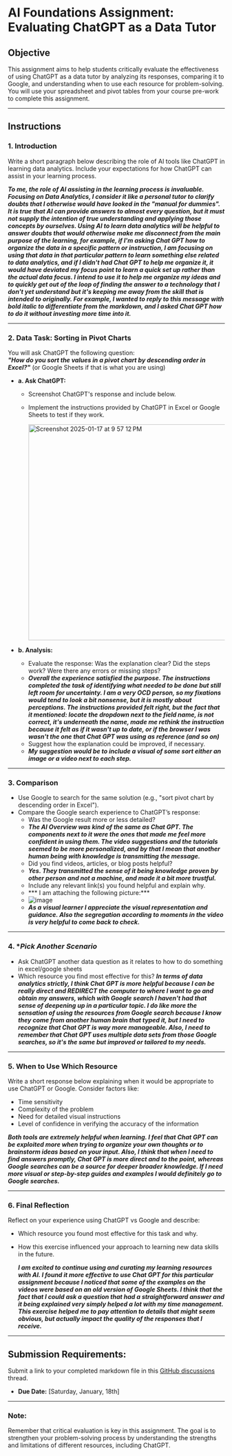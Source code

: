 # **AI Foundations Assignment: Evaluating ChatGPT as a Data Tutor**

## **Objective**  
This assignment aims to help students critically evaluate the effectiveness of using ChatGPT as a data tutor by analyzing its responses, comparing it to Google, and understanding when to use each resource for problem-solving. You will use your spreadsheet and pivot tables from your course pre-work to complete this assignment.  

---

## **Instructions**

### 1. **Introduction**  
Write a short paragraph below describing the role of AI tools like ChatGPT in learning data analytics. Include your expectations for how ChatGPT can assist in your learning process.

***To me, the role of AI assisting in the learning process is invaluable. Focusing on Data Analytics, I consider it like a personal tutor to clarify doubts that I otherwise would have looked in the "manual for dummies". It is true that AI can provide answers to almost every question, but it must not supply the intention of true understanding and applying those concepts by ourselves. Using AI to learn data analytics will be helpful to answer doubts that would otherwise make me disconnect from the main purpose of the learning, for example, if I'm asking Chat GPT how to organize the data in a specific pattern or instruction, I am focusing on using that data in that particular pattern to learn something else related to data analytics, and if I didn't had Chat GPT to help me organize it, it would have deviated my focus point to learn a quick set up rather than the actual data focus. I intend to use it to help me organize my ideas and to quickly get out of the loop of finding the answer to a technology that I don't yet understand but it's keeping me away from the skill that is intended to originally. For example, I wanted to reply to this message with bold italic to differentiate from the markdown, and I asked Chat GPT how to do it without investing more time into it.***

---

### 2. **Data Task: Sorting in Pivot Charts**  

You will ask ChatGPT the following question:  
**_"How do you sort the values in a pivot chart by descending order in Excel?"_** (or Google Sheets if that is what you are using) 

- **a. Ask ChatGPT:**  
  - Screenshot ChatGPT's response and include below. 
  - Implement the instructions provided by ChatGPT in Excel or Google Sheets to test if they work.

    <img width="502" alt="Screenshot 2025-01-17 at 9 57 12 PM" src="https://github.com/user-attachments/assets/684feeb9-158f-414a-954f-565def9247e6" />

 





- **b. Analysis:**  
  - Evaluate the response: Was the explanation clear? Did the steps work? Were there any errors or missing steps?
  - ***Overall the experience satisfied the purpose. The instructions completed the task of identifying what needed to be done but still left room for uncertainty. I am a very OCD person, so my fixations would tend to look a bit nonsense, but it is mostly about perceptions. The instructions provided felt right, but the fact that it mentioned: locate the dropdown next to the field name, is not correct, it's underneath the name, made me rethink the instruction because it felt as if it wasn't up to date, or if the browser I was wasn't the one that Chat GPT was using as reference (and so on)***
  - Suggest how the explanation could be improved, if necessary.
  - ***My suggestion would be to include a visual of some sort either an image or a video next to each step.***

---

### 3. **Comparison**  
- Use Google to search for the same solution (e.g., "sort pivot chart by descending order in Excel").  
- Compare the Google search experience to ChatGPT’s response:  
  - Was the Google result more or less detailed?
  - ***The AI Overview was kind of the same as Chat GPT. The components next to it were the ones that made me feel more confident in using them. The video suggestions and the tutorials seemed to be more personalized, and by that I mean that another human being with knowledge is transmitting the message.***
  - Did you find videos, articles, or blog posts helpful?
  - ***Yes. They transmitted the sense of it being knowledge proven by other person and not a machine, and made it a bit more trustful.***
  - Include any relevant link(s) you found helpful and explain why.
  - *** I am attaching the following picture:***
  - ![image](https://github.com/user-attachments/assets/b8ac180d-c863-47b8-b38a-b90a12171108)
  - ***As a visual learner I appreciate the visual representation and guidance. Also the segregation according to moments in the video is very helpful to come back to check.***


---

### 4. **Pick Another Scenario*  
- Ask ChatGPT another data question as it relates to how to do something in excel/google sheets 
- Which resource you find most effective for this?
  ***In terms of data analytics strictly, I think Chat GPT is more helpful because I can be really direct and REDIRECT the computer to where I want to go and obtain my answers, which with Google search I haven't had that sense of deepening up in a particular topic. I do like more the sensation of using the resources from Google search because I know they come from another human brain that typed it, but I need to recognize that Chat GPT is way more manageable. Also, I need to remember that Chat GPT uses multiple data sets from those Google searches, so it's the same but improved or tailored to my needs.***
---

### 5. **When to Use Which Resource**  
Write a short response below explaining when it would be appropriate to use ChatGPT or Google. Consider factors like:  
- Time sensitivity  
- Complexity of the problem  
- Need for detailed visual instructions  
- Level of confidence in verifying the accuracy of the information  

***Both tools are extremely helpful when learning. I feel that Chat GPT can be exploited more when trying to organize your own thoughts or to brainstorm ideas based on your input. Also, I think that when I need to find answers promptly, Chat GPT is more direct and to the point, whereas Google searches can be a source for deeper broader knowledge. If I need more visual or step-by-step guides and examples I would definitely go to Google searches.***


---

### 6. **Final Reflection**  
Reflect on your experience using ChatGPT vs Google and describe:  
- Which resource you found most effective for this task and why.  
- How this exercise influenced your approach to learning new data skills in the future.

  ***I am excited to continue using and curating my learning resources with AI. I found it more effective to use Chat GPT for this particular assignment because I noticed that some of the examples on the videos were based on an old version of Google Sheets. I think that the fact that I could ask  a question that had a straightforward answer and it being explained very simply helped a lot with my time management. This exercise helped me to pay attention to details that might seem obvious, but actually impact the quality of the responses that I receive.***
---

## **Submission Requirements:**  
Submit a link to your completed markdown file in this [GitHub discussions](https://github.com/Tech-Moms/data-analytics-winter-2025/discussions/4) thread.  
- **Due Date:** [Saturday, January, 18th]  

---

### **Note:**  
Remember that critical evaluation is key in this assignment. The goal is to strengthen your problem-solving process by understanding the strengths and limitations of different resources, including ChatGPT.
